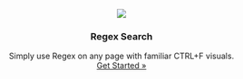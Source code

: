 <p align="center">
    <a href="https://github.com/victor-savinov/regex-search">
        <img src="https://github.com/victor-savinov/regex-search/blob/master/assets/icons/128.png">
    </a>
</p>

<h3 align="center">Regex Search</h3>

<p align="center">
    Simply use Regex on any page with familiar CTRL+F visuals.
    <br>
    <a href="https://chrome.google.com/webstore/detail/regex-search/pmihaiejckejbpjdnildimfkpcpnohlo">Get Started »</a>
</p>
